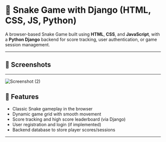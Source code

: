# 🐍 Snake Game with Django (HTML, CSS, JS, Python)

A browser-based Snake Game built using **HTML**, **CSS**, and **JavaScript**, with a **Python Django** backend for score tracking, user authentication, or game session management.

---

## 📸 Screenshots

---
![Screenshot (2)](https://github.com/user-attachments/assets/5924f9d2-7892-4659-a652-9e7ad7144730)

## 🚀 Features

- Classic Snake gameplay in the browser
- Dynamic game grid with smooth movement
- Score tracking and high score leaderboard (via Django)
- User registration and login (if implemented)
- Backend database to store player scores/sessions

---



